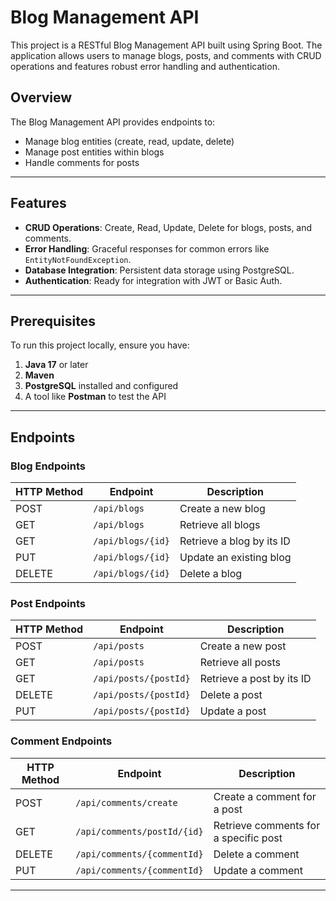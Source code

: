 # Blog Management API

This project is a RESTful Blog Management API built using Spring Boot. The application allows users to manage blogs, posts, and comments with CRUD operations and features robust error handling and authentication.

## Overview

The Blog Management API provides endpoints to:
- Manage blog entities (create, read, update, delete)
- Manage post entities within blogs
- Handle comments for posts


---

## Features

- **CRUD Operations**: Create, Read, Update, Delete for blogs, posts, and comments.
- **Error Handling**: Graceful responses for common errors like `EntityNotFoundException`.
- **Database Integration**: Persistent data storage using PostgreSQL.
- **Authentication**: Ready for integration with JWT or Basic Auth.

---

## Prerequisites

To run this project locally, ensure you have:
1. **Java 17** or later
2. **Maven**
3. **PostgreSQL** installed and configured
4. A tool like **Postman** to test the API

---

## Endpoints

### Blog Endpoints
| HTTP Method | Endpoint                | Description                     |
|-------------|-------------------------|---------------------------------|
| POST        | `/api/blogs`            | Create a new blog               |
| GET         | `/api/blogs`            | Retrieve all blogs              |
| GET         | `/api/blogs/{id}`       | Retrieve a blog by its ID       |
| PUT         | `/api/blogs/{id}`       | Update an existing blog         |
| DELETE      | `/api/blogs/{id}`       | Delete a blog                   |

### Post Endpoints
| HTTP Method | Endpoint                | Description                     |
|-------------|-------------------------|---------------------------------|
| POST        | `/api/posts`            | Create a new post               |
| GET         | `/api/posts`            | Retrieve all posts              |
| GET         | `/api/posts/{postId}`   | Retrieve a post by its ID       |
| DELETE      | `/api/posts/{postId}`   | Delete a post                   |
| PUT         | `/api/posts/{postId}`   | Update a post                   |

### Comment Endpoints
| HTTP Method | Endpoint                      | Description                          |
|-------------|-------------------------------|--------------------------------------|
| POST        | `/api/comments/create`        | Create a comment for a post          |
| GET         | `/api/comments/postId/{id}`   | Retrieve comments for a specific post|
| DELETE      | `/api/comments/{commentId}`   | Delete a comment                     |
| PUT         | `/api/comments/{commentId}`   | Update a comment                     |

---







